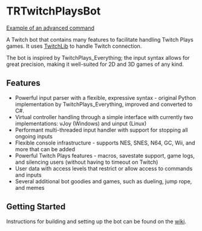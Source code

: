 # TRTwitchPlaysBot
[Example of an advanced command](https://tdeeb.github.io/projects/images/TRBot/TRBot_AdvancedCommands.gif)

A Twitch bot that contains many features to facilitate handling Twitch Plays games. It uses [TwitchLib](https://github.com/TwitchLib/TwitchLib) to handle Twitch connection.

The bot is inspired by TwitchPlays_Everything; the input syntax allows for great precision, making it well-suited for 2D and 3D games of any kind.

## Features
* Powerful input parser with a flexible, expressive syntax - original Python implementation by TwitchPlays_Everything, improved and converted to C#.
* Virtual controller handling through a simple interface with currently two implementations: vJoy (Windows) and uinput (Linux)
* Performant multi-threaded input handler with support for stopping all ongoing inputs
* Flexible console infrastructure - supports NES, SNES, N64, GC, Wii, and more that can be added
* Powerful Twitch Plays features - macros, savestate support, game logs, and silencing users (without having to timeout on Twitch)
* User data with access levels that restrict or allow access to commands and inputs
* Several additional bot goodies and games, such as dueling, jump rope, and memes

## Getting Started
Instructions for building and setting up the bot can be found on the [wiki](https://github.com/teamradish/TRTwitchPlaysBot/wiki).
